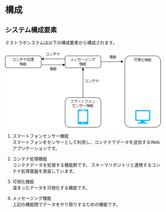 # 構成
## システム構成要素

テストラボシステムは以下の構成要素から構成されます。

![](environment/overview.drawio.png)

1. スマートフォンセンサー機能  
スマートフォンをセンサーとして利用し、コンテナでデータを送信するWebアプリケーションです。

1. コンテナ処理機能  
コンテナデータを処理する機能群です。
スキーマリポジトリと連携するコンテナ処理基盤を実装しています。

1. 可視化機能  
溜まったデータを可視化する機能です。

1. メッセージング機能  
上記の機能間でデータをやり取りするための機能です。
